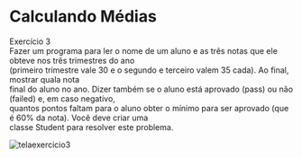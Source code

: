 # Calculando Médias

Exercício 3 <br>
Fazer um programa para ler o nome de um aluno e as três notas que ele obteve nos três trimestres do ano <br>
(primeiro trimestre vale 30 e o segundo e terceiro valem 35 cada). Ao final, mostrar quala nota <br>
final do aluno no ano. Dizer também se o aluno está aprovado (pass) ou não (failed) e, em caso negativo, <br>
quantos pontos faltam para o aluno obter o mínimo para ser aprovado (que é 60% da nota). Você deve criar uma <br>
classe Student para resolver este problema.

![telaexercicio3](https://user-images.githubusercontent.com/24979432/184965539-3a51e1b1-53cd-4542-9fc0-2272891d1256.png)

